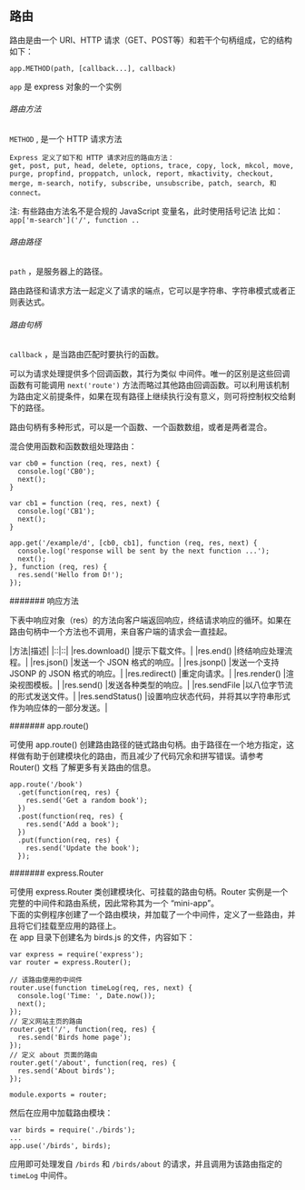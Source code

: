 ## 路由
路由是由一个 URI、HTTP 请求（GET、POST等）和若干个句柄组成，它的结构如下：

`app.METHOD(path, [callback...], callback)` 

`app` 是 express 对象的一个实例  
###### 路由方法  
`METHOD` , 是一个 HTTP 请求方法  

    Express 定义了如下和 HTTP 请求对应的路由方法：  
    get, post, put, head, delete, options, trace, copy, lock, mkcol, move, purge, propfind, proppatch, unlock, report, mkactivity, checkout, merge, m-search, notify, subscribe, unsubscribe, patch, search, 和 connect。  
注:  有些路由方法名不是合规的 JavaScript 变量名，此时使用括号记法 比如： `app['m-search']('/', function ..`

###### 路由路径 
`path` ，是服务器上的路径。  

路由路径和请求方法一起定义了请求的端点，它可以是字符串、字符串模式或者正则表达式。
###### 路由句柄 
`callback` ，是当路由匹配时要执行的函数。

可以为请求处理提供多个回调函数，其行为类似 中间件。唯一的区别是这些回调函数有可能调用 `next('route')` 方法而略过其他路由回调函数。可以利用该机制为路由定义前提条件，如果在现有路径上继续执行没有意义，则可将控制权交给剩下的路径。  

路由句柄有多种形式，可以是一个函数、一个函数数组，或者是两者混合。  

混合使用函数和函数数组处理路由：

    var cb0 = function (req, res, next) {
      console.log('CB0');
      next();
    }
    
    var cb1 = function (req, res, next) {
      console.log('CB1');
      next();
    }
    
    app.get('/example/d', [cb0, cb1], function (req, res, next) {
      console.log('response will be sent by the next function ...');
      next();
    }, function (req, res) {
      res.send('Hello from D!');
    });

####### 响应方法

下表中响应对象（res）的方法向客户端返回响应，终结请求响应的循环。如果在路由句柄中一个方法也不调用，来自客户端的请求会一直挂起。

|方法|描述|
|::|::|
|res.download()	|提示下载文件。|
|res.end()	|终结响应处理流程。|
|res.json()	|发送一个 JSON 格式的响应。|
|res.jsonp()	|发送一个支持 JSONP 的 JSON 格式的响应。|
|res.redirect()	|重定向请求。|
|res.render()	|渲染视图模板。|
|res.send()	|发送各种类型的响应。|
|res.sendFile	|以八位字节流的形式发送文件。|
|res.sendStatus()	|设置响应状态代码，并将其以字符串形式作为响应体的一部分发送。|

####### app.route()

可使用 app.route() 创建路由路径的链式路由句柄。由于路径在一个地方指定，这样做有助于创建模块化的路由，而且减少了代码冗余和拼写错误。请参考 Router() 文档 了解更多有关路由的信息。

    app.route('/book')
      .get(function(req, res) {
        res.send('Get a random book');
      })
      .post(function(req, res) {
        res.send('Add a book');
      })
      .put(function(req, res) {
        res.send('Update the book');
      });

####### express.Router

可使用 express.Router 类创建模块化、可挂载的路由句柄。Router 实例是一个完整的中间件和路由系统，因此常称其为一个 “mini-app”。  
下面的实例程序创建了一个路由模块，并加载了一个中间件，定义了一些路由，并且将它们挂载至应用的路径上。  
在 app 目录下创建名为 birds.js 的文件，内容如下：

    var express = require('express');
    var router = express.Router();
    
    // 该路由使用的中间件
    router.use(function timeLog(req, res, next) {
      console.log('Time: ', Date.now());
      next();
    });
    // 定义网站主页的路由
    router.get('/', function(req, res) {
      res.send('Birds home page');
    });
    // 定义 about 页面的路由
    router.get('/about', function(req, res) {
      res.send('About birds');
    });
    
    module.exports = router;

然后在应用中加载路由模块：
    
    var birds = require('./birds');
    ...
    app.use('/birds', birds);
应用即可处理发自 `/birds` 和 `/birds/about` 的请求，并且调用为该路由指定的 `timeLog` 中间件。